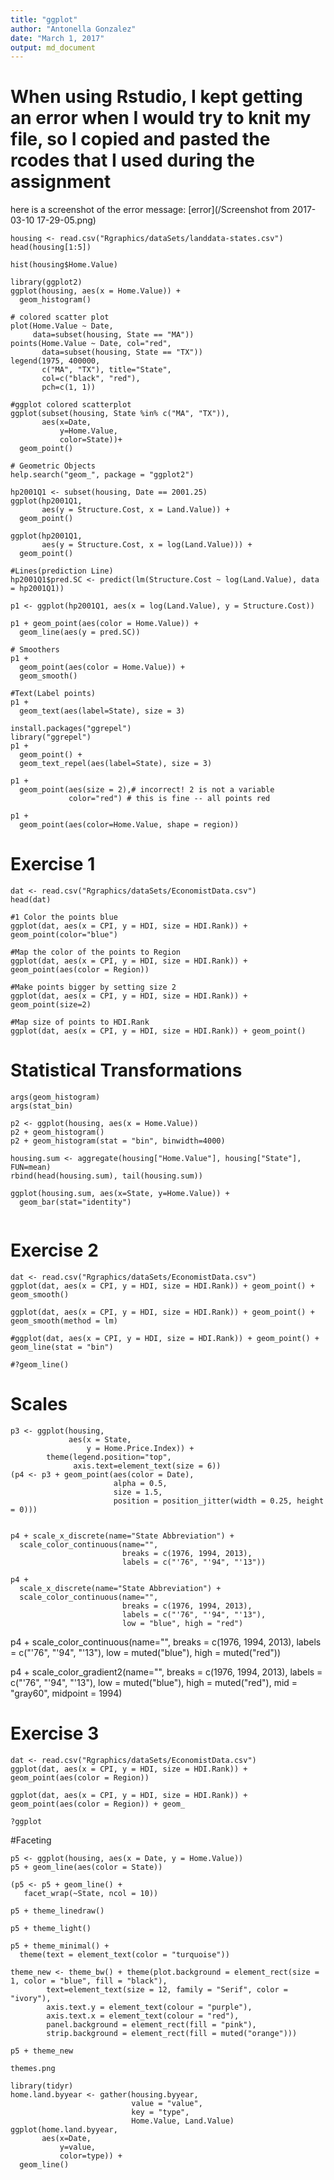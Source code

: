 ```yaml
---
title: "ggplot"
author: "Antonella Gonzalez"
date: "March 1, 2017"
output: md_document
---
```


# When using Rstudio, I kept getting an error when I would try to knit my file, so I copied and pasted the rcodes that I used during the assignment

here is a screenshot of the error message: 
[error](/Screenshot from 2017-03-10 17-29-05.png)

```{r}
housing <- read.csv("Rgraphics/dataSets/landdata-states.csv")
head(housing[1:5])

hist(housing$Home.Value) 

library(ggplot2)
ggplot(housing, aes(x = Home.Value)) +
  geom_histogram()

# colored scatter plot
plot(Home.Value ~ Date,
     data=subset(housing, State == "MA"))
points(Home.Value ~ Date, col="red",
       data=subset(housing, State == "TX"))
legend(1975, 400000,
       c("MA", "TX"), title="State",
       col=c("black", "red"),
       pch=c(1, 1))

#ggplot colored scatterplot
ggplot(subset(housing, State %in% c("MA", "TX")),
       aes(x=Date,
           y=Home.Value,
           color=State))+
  geom_point()

# Geometric Objects
help.search("geom_", package = "ggplot2")

hp2001Q1 <- subset(housing, Date == 2001.25) 
ggplot(hp2001Q1,
       aes(y = Structure.Cost, x = Land.Value)) +
  geom_point()

ggplot(hp2001Q1,
       aes(y = Structure.Cost, x = log(Land.Value))) +
  geom_point()

#Lines(prediction Line)
hp2001Q1$pred.SC <- predict(lm(Structure.Cost ~ log(Land.Value), data = hp2001Q1))

p1 <- ggplot(hp2001Q1, aes(x = log(Land.Value), y = Structure.Cost))

p1 + geom_point(aes(color = Home.Value)) +
  geom_line(aes(y = pred.SC))

# Smoothers
p1 +
  geom_point(aes(color = Home.Value)) +
  geom_smooth()

#Text(Label points)
p1 + 
  geom_text(aes(label=State), size = 3)

install.packages("ggrepel") 
library("ggrepel")
p1 + 
  geom_point() + 
  geom_text_repel(aes(label=State), size = 3)

p1 +
  geom_point(aes(size = 2),# incorrect! 2 is not a variable
             color="red") # this is fine -- all points red

p1 +
  geom_point(aes(color=Home.Value, shape = region))
```
# Exercise 1

```{r}
dat <- read.csv("Rgraphics/dataSets/EconomistData.csv")
head(dat)

#1 Color the points blue
ggplot(dat, aes(x = CPI, y = HDI, size = HDI.Rank)) + geom_point(color="blue")

#Map the color of the points to Region
ggplot(dat, aes(x = CPI, y = HDI, size = HDI.Rank)) + geom_point(aes(color = Region))

#Make points bigger by setting size 2
ggplot(dat, aes(x = CPI, y = HDI, size = HDI.Rank)) + geom_point(size=2)

#Map size of points to HDI.Rank
ggplot(dat, aes(x = CPI, y = HDI, size = HDI.Rank)) + geom_point()
```

# Statistical Transformations
```{r}
args(geom_histogram)
args(stat_bin)

p2 <- ggplot(housing, aes(x = Home.Value))
p2 + geom_histogram()
p2 + geom_histogram(stat = "bin", binwidth=4000)

housing.sum <- aggregate(housing["Home.Value"], housing["State"], FUN=mean)
rbind(head(housing.sum), tail(housing.sum))

ggplot(housing.sum, aes(x=State, y=Home.Value)) + 
  geom_bar(stat="identity")


```

# Exercise 2
```{r}
dat <- read.csv("Rgraphics/dataSets/EconomistData.csv")
ggplot(dat, aes(x = CPI, y = HDI, size = HDI.Rank)) + geom_point() + geom_smooth()

ggplot(dat, aes(x = CPI, y = HDI, size = HDI.Rank)) + geom_point() + geom_smooth(method = lm)

#ggplot(dat, aes(x = CPI, y = HDI, size = HDI.Rank)) + geom_point() + geom_line(stat = "bin")
  
#?geom_line()
```
# Scales
```{r}
p3 <- ggplot(housing,
             aes(x = State,
                 y = Home.Price.Index)) + 
        theme(legend.position="top",
              axis.text=element_text(size = 6))
(p4 <- p3 + geom_point(aes(color = Date),
                       alpha = 0.5,
                       size = 1.5,
                       position = position_jitter(width = 0.25, height = 0)))


p4 + scale_x_discrete(name="State Abbreviation") +
  scale_color_continuous(name="",
                         breaks = c(1976, 1994, 2013),
                         labels = c("'76", "'94", "'13"))

p4 +
  scale_x_discrete(name="State Abbreviation") +
  scale_color_continuous(name="",
                         breaks = c(1976, 1994, 2013),
                         labels = c("'76", "'94", "'13"),
                         low = "blue", high = "red")
```
p4 +
  scale_color_continuous(name="",
                         breaks = c(1976, 1994, 2013),
                         labels = c("'76", "'94", "'13"),
                         low = muted("blue"), high = muted("red"))

p4 +
  scale_color_gradient2(name="",
                        breaks = c(1976, 1994, 2013),
                        labels = c("'76", "'94", "'13"),
                        low = muted("blue"),
                        high = muted("red"),
                        mid = "gray60",
                        midpoint = 1994)
                        
# Exercise 3                        
```{r}
dat <- read.csv("Rgraphics/dataSets/EconomistData.csv")
ggplot(dat, aes(x = CPI, y = HDI, size = HDI.Rank)) + geom_point(aes(color = Region))

ggplot(dat, aes(x = CPI, y = HDI, size = HDI.Rank)) + geom_point(aes(color = Region)) + geom_

?ggplot
```

#Faceting
```{r}
p5 <- ggplot(housing, aes(x = Date, y = Home.Value))
p5 + geom_line(aes(color = State))

(p5 <- p5 + geom_line() +
   facet_wrap(~State, ncol = 10))

p5 + theme_linedraw()

p5 + theme_light()

p5 + theme_minimal() +
  theme(text = element_text(color = "turquoise"))

theme_new <- theme_bw() + theme(plot.background = element_rect(size = 1, color = "blue", fill = "black"),
        text=element_text(size = 12, family = "Serif", color = "ivory"),
        axis.text.y = element_text(colour = "purple"),
        axis.text.x = element_text(colour = "red"),
        panel.background = element_rect(fill = "pink"),
        strip.background = element_rect(fill = muted("orange")))

p5 + theme_new

themes.png

library(tidyr)
home.land.byyear <- gather(housing.byyear,
                           value = "value",
                           key = "type",
                           Home.Value, Land.Value)
ggplot(home.land.byyear,
       aes(x=Date,
           y=value,
           color=type)) +
  geom_line()


```


